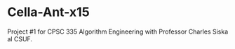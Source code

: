 # Cella-Ant-x15
Project #1 for CPSC 335 Algorithm Engineering with Professor Charles Siska al CSUF.  
